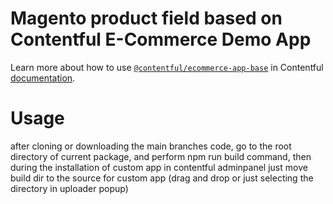# Magento product field based on Contentful E-Commerce Demo App


Learn more about how to use [`@contentful/ecommerce-app-base`](https://www.npmjs.com/package/@contentful/ecommerce-app-base) in Contentful [documentation](https://www.contentful.com/developers/docs/extensibility/app-framework/libraries/).



# Usage
after cloning or downloading the main branches code, go to the root directory of current package, and perform npm run build command,
then during the installation of custom app in contentful adminpanel just move build dir to the source for custom app (drag and drop or just selecting the directory in uploader popup)
